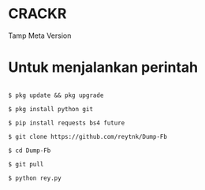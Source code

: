 # CRACKR
Tamp Meta Version 

# Untuk menjalankan perintah 

 ```

 $ pkg update && pkg upgrade

 $ pkg install python git

 $ pip install requests bs4 future

 $ git clone https://github.com/reytnk/Dump-Fb

 $ cd Dump-Fb

 $ git pull

 $ python rey.py

 ```
